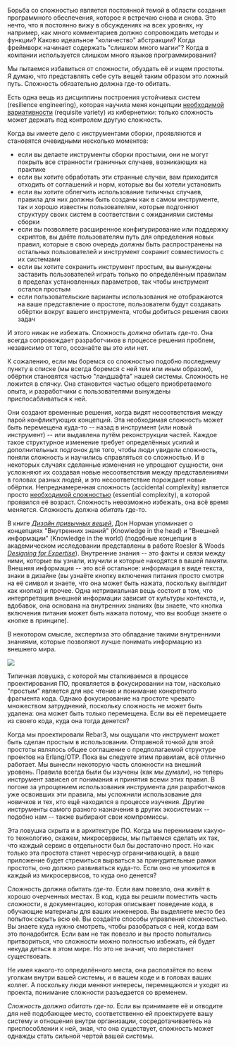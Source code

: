 Борьба со сложностью является постоянной темой в области создания программного обеспечения, которое я встречаю снова и снова. Это нечто, что я постоянно вижу в обсуждениях на всех уровнях, ну например, как много комментариев должно сопровождать методы и функции? Каково идеальное "количество" абстракции? Когда фреймворк начинает содержать "слишком много магии"? Когда в компании используется слишком много языков программирования?

Мы пытаемся избавиться от сложности, обуздать её и ищем простоты. Я думаю, что представлять себе суть вещей таким образом это ложный путь. Сложность обязательно должна где-то обитать.

<cut text="Продолжение ..."/>

Есть одна вещь из дисциплины построения устойчивых систем (resilience engineering), которая научила меня концепции [необходимой вариативности](http://pespmc1.vub.ac.be/REQVAR.html) (requisite variety) из кибернетики: только сложность может держать под контролем другую сложность.

Когда вы имеете дело с инструментами сборки, проявляются и становятся очевидными несколько моментов:

- если вы делаете инструменты сборки простыми, они не могут покрыть все странности граничных случаев, возникающих на практике
- если вы хотите обработать эти странные случаи, вам приходится отходить от соглашений и норм, которые вы бы хотели установить
- если вы хотите облегчить использование типичных случаев, правила для них должны быть созданы как в самом инструменте, так и хорошо известны пользователям, которые подгоняют структуру своих систем в соответствии с ожиданиями системы сборки
- если вы позволяете расширенное конфигурирование или поддержку скриптов, вы даёте пользователям путь для определения новых правил, которые в свою очередь _должны_ быть распространены на остальных пользователей и инструмент сохранит совместимость с их системами
- если вы хотите сохранить инструмент простым, вы вынуждены заставить пользователей играть только по определённым правилам в пределах установленных параметров, так чтобы инструмент остался простым
- если пользовательские варианты использования не отображаются на ваше представление о простоте, пользователи будут создавать обёртки вокруг вашего инструмента, чтобы добиться решения своих задач

И этого никак не избежать. Сложность _должна_ обитать где-то. Она всегда сопровождает разработчиков в процессе решения проблем, независимо от того, осознаёте вы это или нет.

К сожалению, если мы боремся со сложностью подобно последнему пункту в списке (мы всегда боремся с ней тем или иным образом), обёртки становятся частью "ландшафта" нашей системы. Сложность не ложится в спячку. Она становится частью общего приобретаемого опыта, и разработчики с пользователями вынуждены приспосабливаться к ней.

Они создают временные решения, когда видят несоответствия между парой конфликтующих концепций. Эта необходимая сложность может быть перемещена куда-то -- назад в инструмент (или новый инструмент) -- или выдавлена путём реконструкции частей. Каждое такое структурное изменение требует определённых усилий и дополнительных подгонок для того, чтобы люди увидели сложность, поняли сложность и научились справляться со сложностью. И в некоторых случаях сделанные изменения не упрощают сущности, они усложняют их создавая новые несоответствия между представлениями в головах разных людей, и это несоответствие порождает новые обёртки. Непреднамеренная сложность (accidental complexity) является просто [необходимой сложностью](https://ru.wikipedia.org/wiki/%D0%A1%D0%B5%D1%80%D0%B5%D0%B1%D1%80%D1%8F%D0%BD%D0%BE%D0%B9_%D0%BF%D1%83%D0%BB%D0%B8_%D0%BD%D0%B5%D1%82) (essential complexity), в которой проявился её возраст. Сложность невозможно избежать, она всё время меняется. Сложность должна _обитать_ где-то.

В книге [*Дизайн привычных вещей*](https://en.wikipedia.org/wiki/The_Design_of_Everyday_Things), Дон Норман упоминает о концепциях "Внутренних знаний" (Knowledge in the head) и "Внешней информации" (Knowledge in the world) (подобные концепции в академическом исследовании представлены в работе Roesler & Woods [*Designing for Expertise*](https://www.researchgate.net/publication/284173210_Designing_for_Expertise)). Внутренние знания -- это факты и связи между ними, которые вы узнали, изучили и которые находятся в вашей памяти. Внешняя информация -- это всё остальное: информация в виде текста, знаки в дизайне (вы узнаёте кнопку включения питания просто смотря на её символ и знаете, что она может быть нажата, поскольку выглядит как кнопка) и прочее. Одна нетривиальная вещь состоит в том, что интерпретация внешней информации зависит от культуры контекста, и, вдобавок, она основана на внутренних знаниях (вы знаете, что кнопка включения питания может быть нажата потому, что вы вообще знаете о кнопке в принципе).

В некотором смысле, экспертиза это обладание такими внутренними знаниями, которые позволяют лучше понимать информацию из внешнего мира.

![](https://habrastorage.org/webt/qw/v3/xl/qwv3xle3yrlzyp8qlqj8kkd6-dk.jpeg)

Типичная ловушка, с которой мы сталкиваемся в процессе проектирования ПО, проявляется в фокусировании на том, насколько "простым" является для нас чтение и понимание конкретного фрагмента кода. Однако фокусирование на простоте чревато множеством затруднений, поскольку сложность не может быть удалена: она может быть только перемещена. Если вы её перемещаете из своего кода, куда она тогда денется?

Когда мы проектировали Rebar3, мы ощущали что инструмент может быть сделан простым в использовании. Отправной точкой для этой простоты являлось общее соглашение о предполагаемой структуре проектов на Erlang/OTP. Пока вы следуете этим правилам, всё отлично работает. Мы вынесли некоторую часть сложности на внешний уровень. Правила всегда были бы изучены (как мы думали), но теперь инструмент зависел от понимания и принятия всеми этих правил. В погоне за упрощением использования инструмента для разработчиков уже освоивших эти правила, мы усложнили использование для новичков и тех, кто ещё находился в процессе изучения. Другие инструменты самого разного назначения в других экосистемах -- подобно нам -- также выбирают свои компромиссы.

Эта ловушка скрыта и в архитектуре ПО. Когда мы перенимаем какую-то технологию, скажем, микросервисы, мы пытаемся сделать их так, что каждый сервис в отдельности был бы достаточно прост. Но как только эта простота станет чересчур ограничивающей, а ваше приложение будет стремиться вырваться за принудительные рамки простоты, оно должно развиваться куда-то. Если оно не уложится в каждый из микросервисов, то куда оно денется?

Сложность должна обитать _где-то_. Если вам повезло, она живёт в хорошо очерченных местах. В код, куда вы решили поместить часть сложности, в документацию, которая описывает поведение кода, в обучающие материалы для ваших инженеров. Вы выделяете место без попыток скрыть всю её. Вы создаёте способы управления сложностью. Вы знаете куда нужно смотреть, чтобы разобраться с ней, когда вам это понадобится. Если вам не так повезло и вы просто попытались притвориться, что сложности можно полностью избежать, ей будет некуда деться в этом мире. Но это не значит, что перестанет существовать.

Не имея какого-то определённого места, она расползётся по всем уголкам внутри вашей системы, и в вашем коде и в головах ваших коллег. А поскольку люди меняют интересы, перемещаются и уходят из проекта, понимание сложности разъедается со временем.

_Сложность должна обитать где-то_. Если вы принимаете её и отводите для неё подобающее место, соответственно ей проектируете вашу систему и отношения внутри организации, сосредотачиваетесь на приспособлении к ней, зная, что она существует, сложность может однажды стать сильной чертой вашей системы.
